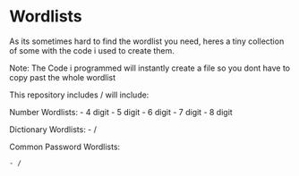 # Wordlists
As its sometimes hard to find the wordlist you need, heres a tiny collection of some with
the code i used to create them.

Note: The Code i programmed will instantly create a file so you dont have to copy past the whole wordlist

This repository includes / will include:

  Number Wordlists:
    - 4 digit
    - 5 digit
    - 6 digit
    - 7 digit
    - 8 digit

  Dictionary Wordlists:
    - /

  Common Password Wordlists:

    - /
  
